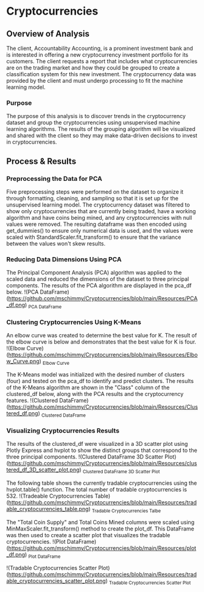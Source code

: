 # Cryptocurrencies

## Overview of Analysis
The client, Accountability Accounting, is a prominent investment bank and is interested in offering a new cryptocurrency investment portfolio for its customers. The client requests a report that includes what cryptocurrencies are on the trading market and how they could be grouped to create a classification system for this new investment.
The cryptocurrency data was provided by the client and must undergo processing to fit the machine learning model.

### Purpose
The purpose of this analysis is to discover trends in the cryptocurrency dataset and group the cryptocurrencies using unsupervised machine learning algorithms. The results of the grouping algorithm will be visualized and shared with the client so they may make data-driven decisions to invest in cryptocurrencies.


## Process & Results

### Preprocessing the Data for PCA
Five preprocessing steps were performed on the dataset to organize it through formatting, cleaning, and sampling so that it is set up for the unsupervised learning model. The cryptocurrency dataset was filtered to show only cryptocurrencies that are currently being traded, have a working algorithm and have coins being mined, and any cryptocurrencies with null values were removed. The resulting dataframe was then encoded using get_dummies() to ensure only numerical data is used, and the values were scaled with StandardScaler.fit_transform() to ensure that the variance between the values won't skew results.

### Reducing Data Dimensions Using PCA
The Principal Component Analysis (PCA) algorithm was applied to the scaled data and reduced the dimensions of the dataset to three principal components. The results of the PCA algorithm are displayed in the pca_df below.
!(PCA DataFrame)(https://github.com/mschimmy/Cryptocurrencies/blob/main/Resources/PCA_df.png)
<sub>PCA DataFrame</sub>

### Clustering Cryptocurrencies Using K-Means
An elbow curve was created to determine the best value for K. The result of the elbow curve is below and demonstrates that the best value for K is four.
!(Elbow Curve)(https://github.com/mschimmy/Cryptocurrencies/blob/main/Resources/Elbow_Curve.png)
<sub>Elbow Curve</sub>

The K-Means model was initialized with the desired number of clusters (four) and tested on the pca_df to identify and predict clusters. The results of the K-Means algorithm are shown in the "Class" column of the clustered_df below, along with the PCA results and the cryptocurrency features.
!(Clustered DataFrame)(https://github.com/mschimmy/Cryptocurrencies/blob/main/Resources/Clustered_df.png)
<sub>Clustered DataFrame</sub>

### Visualizing Cryptocurrencies Results
The results of the clustered_df were visualized in a 3D scatter plot using Plotly Express and hvplot to show the distinct groups that correspond to the three principal components.
!(Clustered DataFrame 3D Scatter Plot)(https://github.com/mschimmy/Cryptocurrencies/blob/main/Resources/clustered_df_3D_scatter_plot.png)
<sub>Clustered DataFrame 3D Scatter Plot</sub>

The following table shows the currently tradable cryptocurrencies using the hvplot.table() function. The total number of tradable cryptocurrencies is 532.
!(Tradeable Cryptocurrencies Table)(https://github.com/mschimmy/Cryptocurrencies/blob/main/Resources/tradable_cryptocurrencies_table.png)
<sub>Tradable Cryptocurrencies Talbe</sub>

The "Total Coin Supply" and Total Coins Mined columns were scaled using MinMaxScaler.fit_transform() method to create the plot_df. This DataFrame was then used to create a scatter plot that visualizes the tradable cryptocurrencies.
!(Plot DataFrame)(https://github.com/mschimmy/Cryptocurrencies/blob/main/Resources/plot_df.png)
<sub>Plot DataFrame</sub>

!(Tradable Cryptocurrencies Scatter Plot)(https://github.com/mschimmy/Cryptocurrencies/blob/main/Resources/tradable_cryptocurrencies_scatter_plot.png)
<sub>Tradable Cryptocurrencies Scatter Plot</sub>
